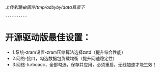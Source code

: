 *上传到路由固件/tmp/adbyby/data目录下*


    ----------
# 开源驱动版最佳设置：
- 1.系统-zram设置-zram压缩算法选择zstd（提升综合性能）
- 2.网络-接口，勾选数据包负载均衡（提升网速稳定性）
- 3.网络-turboacc，全部勾选，保存并应用，必须重启，无线加速才能生效！
